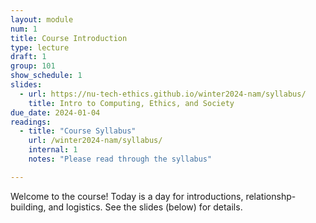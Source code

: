 ```yaml
---
layout: module
num: 1
title: Course Introduction
type: lecture
draft: 1
group: 101
show_schedule: 1
slides:
  - url: https://nu-tech-ethics.github.io/winter2024-nam/syllabus/
    title: Intro to Computing, Ethics, and Society
due_date: 2024-01-04
readings:
  - title: "Course Syllabus"
    url: /winter2024-nam/syllabus/
    internal: 1
    notes: "Please read through the syllabus"

---
```


Welcome to the course! Today is a day for introductions, relationshp-building, and logistics. See the slides (below) for details.
